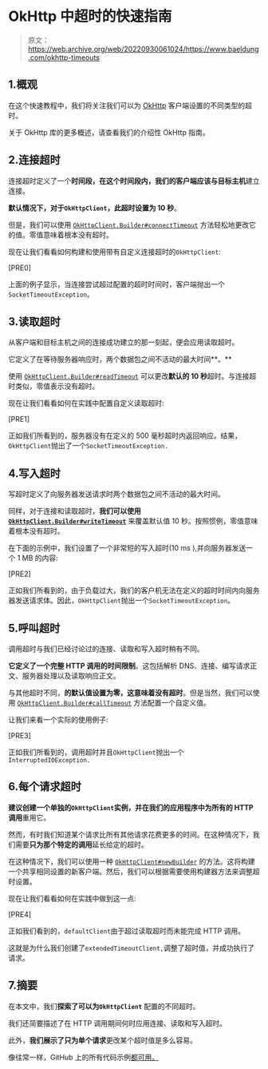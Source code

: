 # OkHttp 中超时的快速指南

> 原文：<https://web.archive.org/web/20220930061024/https://www.baeldung.com/okhttp-timeouts>

## 1.概观

在这个快速教程中，我们将关注我们可以为 [OkHttp](https://web.archive.org/web/20221227153527/https://square.github.io/okhttp/) 客户端设置的不同类型的超时。

关于 OkHttp 库的更多概述，请查看我们的介绍性 OkHttp 指南。

## 2.连接超时

连接超时定义了一个**时间段，在这个时间段内，我们的客户端应该与目标主机**建立连接。

**默认情况下，对于`OkHttpClient`，此超时设置为 10 秒**。

但是，我们可以使用 [`OkHttpClient.Builder#connectTimeout`](https://web.archive.org/web/20221227153527/https://square.github.io/okhttp/3.x/okhttp/okhttp3/OkHttpClient.Builder.html#connectTimeout-long-java.util.concurrent.TimeUnit-) 方法轻松地更改它的值。零值意味着根本没有超时。

现在让我们看看如何构建和使用带有自定义连接超时的`OkHttpClient`:

[PRE0]

上面的例子显示，当连接尝试超过配置的超时时间时，客户端抛出一个`SocketTimeoutException`。

## 3.读取超时

从客户端和目标主机之间的连接成功建立的那一刻起，便会应用读取超时。

它定义了在等待服务器响应时，两个数据包之间不活动的最大时间**。**

使用 [`OkHttpClient.Builder#readTimeout`](https://web.archive.org/web/20221227153527/https://square.github.io/okhttp/3.x/okhttp/okhttp3/OkHttpClient.Builder.html#readTimeout-long-java.util.concurrent.TimeUnit-) 可以更改**默认的 10 秒**超时。与连接超时类似，零值表示没有超时。

现在让我们看看如何在实践中配置自定义读取超时:

[PRE1]

正如我们所看到的，服务器没有在定义的 500 毫秒超时内返回响应。结果，`OkHttpClient`抛出了一个`SocketTimeoutException.`

## 4.写入超时

写超时定义了向服务器发送请求时两个数据包之间不活动的最大时间。

同样，对于连接和读取超时，**我们可以使用 [`OkHttpClient.Builder#writeTimeout`](https://web.archive.org/web/20221227153527/https://square.github.io/okhttp/3.x/okhttp/okhttp3/OkHttpClient.Builder.html#writeTimeout-long-java.util.concurrent.TimeUnit-)** 来覆盖默认值 10 秒。按照惯例，零值意味着根本没有超时。

在下面的示例中，我们设置了一个非常短的写入超时(10 ms ),并向服务器发送一个 1 MB 的内容:

[PRE2]

正如我们所看到的，由于负载过大，我们的客户机无法在定义的超时时间内向服务器发送请求体。因此，`OkHttpClient`抛出一个`SocketTimeoutException`。

## 5.呼叫超时

调用超时与我们已经讨论过的连接、读取和写入超时稍有不同。

**它定义了一个完整 HTTP 调用的时间限制**。这包括解析 DNS、连接、编写请求正文、服务器处理以及读取响应正文。

与其他超时不同，**的默认值设置为零，这意味着没有超时**。但是当然，我们可以使用 [`OkHttpClient.Builder#callTimeout`](https://web.archive.org/web/20221227153527/https://square.github.io/okhttp/3.x/okhttp/okhttp3/OkHttpClient.Builder.html#callTimeout-long-java.util.concurrent.TimeUnit-) 方法配置一个自定义值。

让我们来看一个实际的使用例子:

[PRE3]

正如我们所看到的，调用超时并且`OkHttpClient`抛出一个`InterruptedIOException.`

## 6.每个请求超时

**建议创建一个单独的`OkHttpClient`实例，并在我们的应用程序中为所有的 HTTP 调用**重用它。

然而，有时我们知道某个请求比所有其他请求花费更多的时间。在这种情况下，我们需要**只为那个特定的调用**延长给定的超时。

在这种情况下，我们可以使用一种 [`OkHttpClient#newBuilder`](https://web.archive.org/web/20221227153527/https://square.github.io/okhttp/3.x/okhttp/okhttp3/OkHttpClient.html#newBuilder--) 的方法。这将构建一个共享相同设置的新客户端。然后，我们可以根据需要使用构建器方法来调整超时设置。

现在让我们看看如何在实践中做到这一点:

[PRE4]

正如我们看到的，`defaultClient`由于超过读取超时而未能完成 HTTP 调用。

这就是为什么我们创建了`extendedTimeoutClient,`调整了超时值，并成功执行了请求。

## 7.摘要

在本文中，我们**探索了可以为`OkHttpClient`** 配置的不同超时。

我们还简要描述了在 HTTP 调用期间何时应用连接、读取和写入超时。

此外，**我们展示了只为单个请求**更改某个超时值是多么容易。

像往常一样，GitHub 上的所有代码示例[都可用。](https://web.archive.org/web/20221227153527/https://github.com/eugenp/tutorials/tree/master/libraries-http)